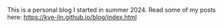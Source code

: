 This is a personal blog I started in summer 2024. Read some of my posts here: https://kye-lin.github.io/blog/index.html
